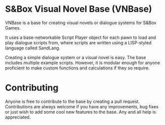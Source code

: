 # S&Box Visual Novel Base (VNBase)

VNBase is a base for creating visual novels or dialogue systems for S&Box Games.

It uses a base-networkable Script Player object for each pawn to load and play dialogue scripts from, where scripts are written using a LISP-styled language called SandLang.

Creating a simple dialogue system or a visual novel is easy. The base includes multiple example scripts. However, it is modular enough for anyone proficient to make custom functions and calculations if they so require.

# Contributing

Anyone is free to contribute to the base by creating a pull request. Contributions are always welcome if you have any improvements, bug fixes or just wish to add some cool new features to the base. Any and all help is appreciated.
